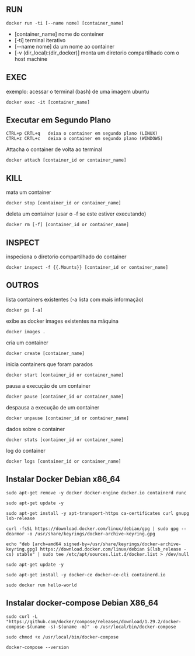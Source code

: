 ## RUN

```
docker run -ti [--name nome] [container_name]	
```

* [container_name]                nome do conteiner
* [-ti] 							terminal iterativo
* [--name nome]					da um nome ao container
* [-v (dir_local):(dir_docker)]	monta um diretorio compartilhado com o host machine

## EXEC

exemplo: acessar o terminal (bash) de uma imagem ubuntu
```
docker exec -it [container_name]
```

## Executar em Segundo Plano

```
CTRL+p CRTL+q 	deixa o container em segundo plano (LINUX)
CTRL+z CRTL+c 	deixa o container em segundo plano (WINDOWS)
```

Attacha o container de volta ao 
terminal
```
docker attach [container_id or container_name]
```

## KILL

mata um container
```
docker stop [container_id or container_name] 	
```

deleta um container (usar o -f se este estiver executando)
```
docker rm [-f] [container_id or container_name]
```	

## INSPECT 

inspeciona o diretorio compartilhado do container 
```	
docker inspect -f {{.Mounts}} [container_id or container_name]
```		

## OUTROS 

lista containers existentes (-a lista com mais informação)
```	
docker ps [-a]  
```	

exibe as docker images existentes na máquina
```	
docker images . 
```	

cria um container
```	
docker create [container_name] 
```	

inicia containers que foram parados
```	
docker start [container_id or container_name]  
```	

pausa a execução de um container
```	
docker pause [container_id or container_name]  
```	

despausa a execução de um container
```	
docker unpause [container_id or container_name]	 
```	

dados sobre o container
```	
docker stats [container_id or container_name]  
```	

log do container
```	
docker logs [container_id or container_name]  
```	

## Instalar Docker Debian x86_64

```
sudo apt-get remove -y docker docker-engine docker.io containerd runc

sudo apt-get update -y 

sudo apt-get install -y apt-transport-https ca-certificates curl gnupg lsb-release

curl -fsSL https://download.docker.com/linux/debian/gpg | sudo gpg --dearmor -o /usr/share/keyrings/docker-archive-keyring.gpg

echo "deb [arch=amd64 signed-by=/usr/share/keyrings/docker-archive-keyring.gpg] https://download.docker.com/linux/debian $(lsb_release -cs) stable" | sudo tee /etc/apt/sources.list.d/docker.list > /dev/null

sudo apt-get update -y 

sudo apt-get install -y docker-ce docker-ce-cli containerd.io

sudo docker run hello-world

```

## Instalar docker-compose Debian X86_64

```
sudo curl -L "https://github.com/docker/compose/releases/download/1.29.2/docker-compose-$(uname -s)-$(uname -m)" -o /usr/local/bin/docker-compose

sudo chmod +x /usr/local/bin/docker-compose

docker-compose --version

```
